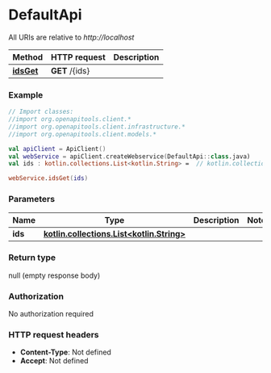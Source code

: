 # DefaultApi

All URIs are relative to *http://localhost*

Method | HTTP request | Description
------------- | ------------- | -------------
[**idsGet**](DefaultApi.md#idsGet) | **GET** /{ids} | 





### Example
```kotlin
// Import classes:
//import org.openapitools.client.*
//import org.openapitools.client.infrastructure.*
//import org.openapitools.client.models.*

val apiClient = ApiClient()
val webService = apiClient.createWebservice(DefaultApi::class.java)
val ids : kotlin.collections.List<kotlin.String> =  // kotlin.collections.List<kotlin.String> | 

webService.idsGet(ids)
```

### Parameters

Name | Type | Description  | Notes
------------- | ------------- | ------------- | -------------
 **ids** | [**kotlin.collections.List&lt;kotlin.String&gt;**](kotlin.String.md)|  |

### Return type

null (empty response body)

### Authorization

No authorization required

### HTTP request headers

 - **Content-Type**: Not defined
 - **Accept**: Not defined

